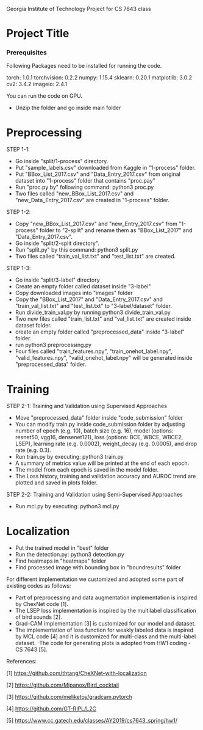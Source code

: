 Georgia Institute of Technology
Project for CS 7643 class

# Project Title
### Prerequisites
Following Packages need to be installed for running the code.

torch: 1.0.1
torchvision: 0.2.2
numpy: 1.15.4
sklearn: 0.20.1 
matplotlib: 3.0.2
cv2: 3.4.2
imageio: 2.4.1

You can run the code on GPU. 


- Unzip the folder and go inside main folder 
# Preprocessing 

STEP 1-1:
 
- Go inside "split/1-process" directory.
- Put "sample_labels.csv" downloaded from Kaggle in "1-process" folder. 
- Put "BBox_List_2017.csv" and "Data_Entry_2017.csv" from original dataset into "1-process" folder that contains "proc.pay"
- Run "proc.py by" following command: python3 proc.py
- Two files called "new_BBox_List_2017.csv" and "new_Data_Entry_2017.csv" are created in "1-process" folder.

STEP 1-2: 

- Copy "new_BBox_List_2017.csv" and "new_Entry_2017.csv" from "1-process" folder to "2-split" and rename them as "BBox_List_2017" and "Data_Entry_2017.csv". 
- Go inside "split/2-split directory".
- Run "split.py" by this command: python3 split.py 
- Two files called  "train_val_list.txt" and "test_list.txt" are created. 

STEP 1-3: 

- Go inside "split/3-label" directory
- Create an empty folder called dataset inside "3-label"
- Copy downloaded images into "images" folder
- Copy the "BBox_List_2017" and "Data_Entry_2017.csv" and "train_val_list.txt" and "test_list.txt" to "3-label/dataset" folder.
- Run divide_train_val.py by running python3 divide_train_val.py
- Two new files called  "train_list.txt" and "val_list.txt" are created inside dataset folder. 
- create an empty folder called "preprocessed_data" inside "3-label" folder.
- run python3 preprocessing.py
- Four files called "train_features.npy", "train_onehot_label.npy", "valid_features.npy", "valid_onehot_label.npy" will be generated inside "preprocessed_data" folder. 



# Training
STEP 2-1: Training and Validation using Supervised Approaches

- Move "preprocessed_data" folder inside "code_submission" folder
- You can modify train.py inside code_submission folder by adjusting number of epoch (e.g. 10), batch size (e.g. 16), model (options: resnet50, vgg16, densenet121), loss (options: BCE, WBCE, WBCE2, LSEP), learning rate (e.g. 0.0002), weight_decay (e.g. 0.0005), and drop rate (e.g. 0.3).
- Run train.py by executing: python3 train.py
- A summary of metrics value will be printed at the end of each epoch. 
- The model from each epoch is saved in the model folder.
- The Loss history, training and validation accuracy and AUROC trend are plotted and saved in plots folder. 

STEP 2-2: Training and Validation using Semi-Supervised Approaches

- Run mcl.py by executing: python3 mcl.py


# Localization 

- Put the trained model in "best" folder
- Run the detection.py: python3 detection.py
- Find heatmaps in "heatmaps" folder
- Find processed image with bounding box in "boundresults" folder

For different implementation we customized and adopted some part of existing codes as follows:

- Part of preprocessing and data augmentation implementation is inspired by  ChexNet code [1].
- The LSEP loss implementation is inspired by the  multilabel classification of bird sounds [2].
- Grad-CAM implementation [3] is customized for  our model and dataset.
- The implementation of loss function for weakly labeled data is inspired by MCL code [4] and it is customized for multi-class and the multi-label dataset.
-The code for generating plots is adopted from HW1 coding - CS 7643 [5].

References:

[1] https://github.com/thtang/CheXNet-with-localization

[2] https://github.com/Mipanox/Bird_cocktail

[3] https://github.com/meliketoy/gradcam.pytorch

[4] https://github.com/GT-RIPL/L2C

[5] https://www.cc.gatech.edu/classes/AY2019/cs7643_spring/hw1/





